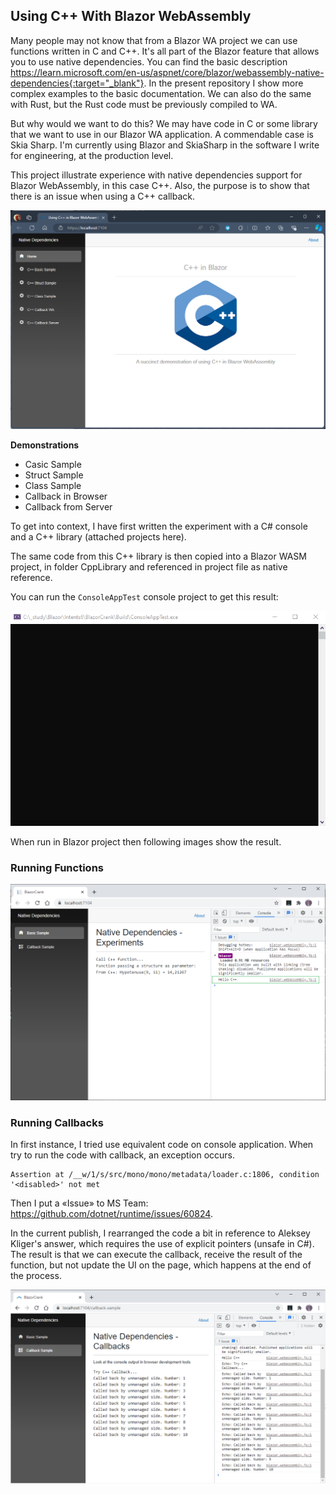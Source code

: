 ## Using C++ With Blazor WebAssembly

Many people may not know that from a Blazor WA project we can use functions written in C and C++. It's all part of the Blazor feature that allows you to use native dependencies. You can find the basic description https://learn.microsoft.com/en-us/aspnet/core/blazor/webassembly-native-dependencies{:target="_blank"}. In the present repository I show more complex examples to the basic documentation. We can also do the same with Rust, but the Rust code must be previously compiled to WA.

But why would we want to do this? We may have code in C or some library that we want to use in our Blazor WA application. A commendable case is Skia Sharp. I'm currently using Blazor and SkiaSharp in the software I write for engineering, at the production level.

This project illustrate experience with native dependencies support for Blazor WebAssembly, in this case C++. Also, the purpose is to show that there is an issue when using a C++ callback.

![Console Test](https://github.com/harveytriana/BlazorCrank/blob/master/Images/cs-cpp-index.png)

**Demonstrations**

- Casic Sample
- Struct Sample
- Class Sample
- Callback in Browser
- Callback from Server

To get into context, I have first written the experiment with a C# console and a C++ library (attached projects here). 
 
The same code from this C++ library is then copied into a Blazor WASM project, in folder CppLibrary and referenced in project file as native reference.
 
You can run the ```ConsoleAppTest``` console project to get this result:

![Console Test](https://github.com/harveytriana/BlazorCrank/blob/master/Images/cs-cpp-console.gif)
 
When run in Blazor project then following images show the result.

### Running Functions

![Basic Sample](https://github.com/harveytriana/BlazorCrank/blob/master/Images/bz-cpp-1.png)

### Running Callbacks

In first instance, I tried use equivalent code on console application. When try to run the code with callback, an exception occurs.

```
Assertion at /__w/1/s/src/mono/mono/metadata/loader.c:1806, condition '<disabled>' not met
```

Then I put a «Issue» to MS Team: https://github.com/dotnet/runtime/issues/60824. 

In the current publish, I rearranged the code a bit in reference to Aleksey Kliger's answer, which requires the use of explicit pointers (unsafe in C#). The result is that we can execute the callback, receive the result of the function, but not update the UI on the page, which happens at the end of the process.

![Callback Page](https://github.com/harveytriana/BlazorCrank/blob/master/Images/bz-cpp-3.png)
